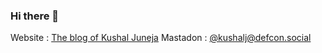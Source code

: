 ### Hi there 👋

Website : [The blog of Kushal Juneja](https://www.kushalj.in)
Mastadon : [@kushalj@defcon.social](https://defcon.social/@kushalj)
